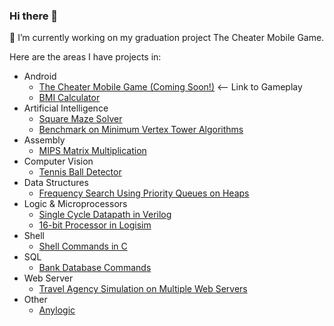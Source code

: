 ### Hi there 👋
🔭 I’m currently working on my graduation project The Cheater Mobile Game.

Here are the areas I have projects in:
- Android
  + [The Cheater Mobile Game (Coming Soon!)](https://drive.google.com/file/d/1wGplt4eFulW9FXccZhi0sxSroAn7MEPl/view?usp=sharing) <-- Link to Gameplay
  + [BMI Calculator](https://github.com/kadirhzrc/android-bmi-calculator-app)
- Artificial Intelligence
  + [Square Maze Solver](https://github.com/kadirhzrc/square-maze-solver-with-walls)
  + [Benchmark on Minimum Vertex Tower Algorithms](https://github.com/kadirhzrc/java-genetic-algorithm-for-minimum-vertex-tower-problem)
- Assembly
  +  [MIPS Matrix Multiplication](https://github.com/kadirhzrc/MIPS-16-bit-Processor-in-LogiSim)
- Computer Vision
  + [Tennis Ball Detector](https://github.com/kadirhzrc/tennis-ball-detection-opencv)
- Data Structures
  +  [Frequency Search Using Priority Queues on Heaps](https://github.com/kadirhzrc/frequency-search-pq-on-heaps)
- Logic & Microprocessors
  + [Single Cycle Datapath in Verilog](https://github.com/kadirhzrc/single-cycle-datapath-with-complex-instructions)
  + [16-bit Processor in Logisim](https://github.com/kadirhzrc/MIPS-16-bit-Processor-in-LogiSim)
- Shell
  + [Shell Commands in C](https://github.com/kadirhzrc/Shell-Commands-On-C)
- SQL
  + [Bank Database Commands](https://github.com/kadirhzrc/Small-Bank-Database)
- Web Server
  + [Travel Agency Simulation on Multiple Web Servers](https://github.com/kadirhzrc/java-travel-agency-web-server-simulation-with-simple-ui)
- Other
  + [Anylogic](https://github.com/kadirhzrc/Transportation-Simulation-On-AnyLogic)


<!--
**kadirhzrc/kadirhzrc** is a ✨ _special_ ✨ repository because its `README.md` (this file) appears on your GitHub profile.

Here are some ideas to get you started:


- 🌱 I’m currently learning ...
- 👯 I’m looking to collaborate on ...
- 🤔 I’m looking for help with ...
- 💬 Ask me about ...
- 📫 How to reach me: ...
- 😄 Pronouns: ...
- ⚡ Fun fact: ...
-->
